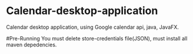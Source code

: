 # Calendar-desktop-application
Calendar desktop application, using Google calendar api, java, JavaFX.


#Pre-Running
You must delete store-credentials file(JSON), must install all maven depedencies.

